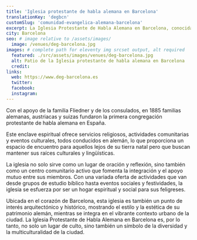 ```yaml
---
title: 'Iglesia protestante de habla alemana en Barcelona'
translationKey: 'degbcn'
customSlug: 'comunidad-evangelica-alemana-barcelona'
excerpt: La Iglesia Protestante de Habla Alemana en Barcelona, conocida también como la Deutsche Evangelische Gemeinde, es un lugar de culto y comunidad para la diáspora alemana y de hablantes de alemán en la ciudad.
city: Barcelona
seo: # image relative to /assets/images/
  image: /venues/deg-barcelona.jpg
images: # complete path for eleventy img srcset output, alt required
  featured: ./src/assets/images/venues/deg-barcelona.jpg
  alt: Patio de la Iglesia protestante de habla alemana en Barcelona
  credit:
links:
  web: https://www.deg-barcelona.es
  twitter:
  facebook:
  instagram:
---
```


Con el apoyo de la familia Fliedner y de los consulados, en 1885 familias alemanas, austriacas y suizas fundaron la primera congregación protestante de habla alemana en España.

Este enclave espiritual ofrece servicios religiosos, actividades comunitarias y eventos culturales, todos conducidos en alemán, lo que proporciona un espacio de encuentro para aquellos lejos de su tierra natal pero que buscan mantener sus raíces culturales y lingüísticas.

La iglesia no solo sirve como un lugar de oración y reflexión, sino también como un centro comunitario activo que fomenta la integración y el apoyo mutuo entre sus miembros. Con una variada oferta de actividades que van desde grupos de estudio bíblico hasta eventos sociales y festividades, la iglesia se esfuerza por ser un hogar espiritual y social para sus feligreses.

Ubicada en el corazón de Barcelona, esta iglesia es también un punto de interés arquitectónico y histórico, mostrando el estilo y la estética de su patrimonio alemán, mientras se integra en el vibrante contexto urbano de la ciudad. La Iglesia Protestante de Habla Alemana en Barcelona es, por lo tanto, no solo un lugar de culto, sino también un símbolo de la diversidad y la multiculturalidad de la ciudad.
